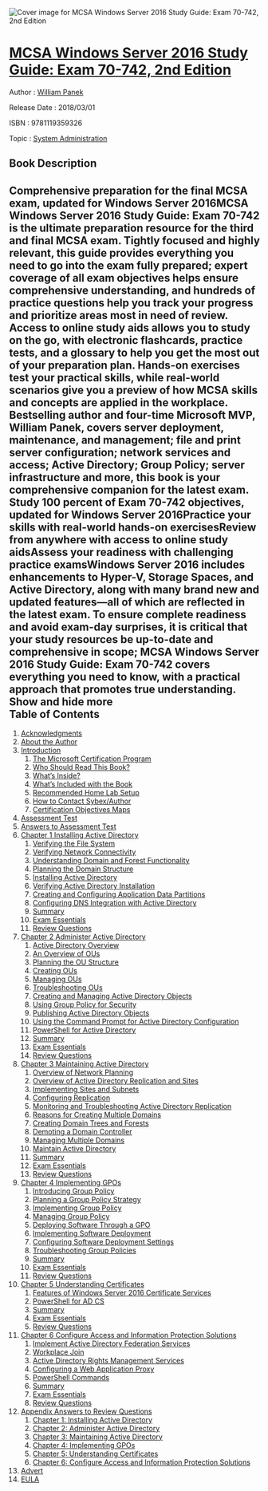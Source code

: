 ![Cover image for MCSA Windows Server 2016 Study Guide: Exam 70-742, 2nd Edition](https://imgdetail.ebookreading.net/cover/cover/20200215/EB9781119359326.jpg)

[MCSA Windows Server 2016 Study Guide: Exam 70-742, 2nd Edition](https://ebookreading.net/view/book/MCSA+Windows+Server+2016+Study+Guide%3A+Exam+70-742%2C+2nd+Edition-EB9781119359326_1.html "MCSA Windows Server 2016 Study Guide: Exam 70-742, 2nd Edition")
====================================================================================================================

Author : [William Panek](https://ebookreading.net/search/author/William+Panek)

Release Date : 2018/03/01

ISBN : 9781119359326

Topic : [System Administration](https://ebookreading.net/search/category/system-administration)

Book Description
-----------------

 Comprehensive preparation for the final MCSA exam, updated for Windows Server 2016MCSA Windows Server 2016 Study Guide: Exam 70-742 is the ultimate preparation resource for the third and final MCSA exam. Tightly focused and highly relevant, this guide provides everything you need to go into the exam fully prepared; expert coverage of all exam objectives helps ensure comprehensive understanding, and hundreds of practice questions help you track your progress and prioritize areas most in need of review. Access to online study aids allows you to study on the go, with electronic flashcards, practice tests, and a glossary to help you get the most out of your preparation plan. Hands-on exercises test your practical skills, while real-world scenarios give you a preview of how MCSA skills and concepts are applied in the workplace.
Bestselling author and four-time Microsoft MVP, William Panek, covers server deployment, maintenance, and management; file and print server configuration; network services and access; Active Directory; Group Policy; server infrastructure and more, this book is your comprehensive companion for the latest exam.
Study 100 percent of Exam 70-742 objectives, updated for Windows Server 2016Practice your skills with real-world hands-on exercisesReview from anywhere with access to online study aidsAssess your readiness with challenging practice examsWindows Server 2016 includes enhancements to Hyper-V, Storage Spaces, and Active Directory, along with many brand new and updated features—all of which are reflected in the latest exam. To ensure complete readiness and avoid exam-day surprises, it is critical that your study resources be up-to-date and comprehensive in scope; MCSA Windows Server 2016 Study Guide: Exam 70-742 covers everything you need to know, with a practical approach that promotes true understanding.
        Show and hide more                
Table of Contents
-----------------

1. [Acknowledgments](https://ebookreading.net/view/book/MCSA+Windows+Server+2016+Study+Guide%3A+Exam+70-742%2C+2nd+Edition-EB9781119359326_5.html)
1. [About the Author](https://ebookreading.net/view/book/MCSA+Windows+Server+2016+Study+Guide%3A+Exam+70-742%2C+2nd+Edition-EB9781119359326_6.html)
1. [Introduction](https://ebookreading.net/view/book/MCSA+Windows+Server+2016+Study+Guide%3A+Exam+70-742%2C+2nd+Edition-EB9781119359326_9.html)
    1. [The Microsoft Certification Program](https://ebookreading.net/view/book/MCSA+Windows+Server+2016+Study+Guide%3A+Exam+70-742%2C+2nd+Edition-EB9781119359326_9.html#fintro_1)
    1. [Who Should Read This Book?](https://ebookreading.net/view/book/MCSA+Windows+Server+2016+Study+Guide%3A+Exam+70-742%2C+2nd+Edition-EB9781119359326_9.html#fintro_2)
    1. [What’s Inside?](https://ebookreading.net/view/book/MCSA+Windows+Server+2016+Study+Guide%3A+Exam+70-742%2C+2nd+Edition-EB9781119359326_9.html#fintro_3)
    1. [What’s Included with the Book](https://ebookreading.net/view/book/MCSA+Windows+Server+2016+Study+Guide%3A+Exam+70-742%2C+2nd+Edition-EB9781119359326_9.html#fintro_4)
    1. [Recommended Home Lab Setup](https://ebookreading.net/view/book/MCSA+Windows+Server+2016+Study+Guide%3A+Exam+70-742%2C+2nd+Edition-EB9781119359326_9.html#fintro_5)
    1. [How to Contact Sybex/Author](https://ebookreading.net/view/book/MCSA+Windows+Server+2016+Study+Guide%3A+Exam+70-742%2C+2nd+Edition-EB9781119359326_9.html#fintro_6)
    1. [Certification Objectives Maps](https://ebookreading.net/view/book/MCSA+Windows+Server+2016+Study+Guide%3A+Exam+70-742%2C+2nd+Edition-EB9781119359326_9.html#fintro_7)
1. [Assessment Test](https://ebookreading.net/view/book/MCSA+Windows+Server+2016+Study+Guide%3A+Exam+70-742%2C+2nd+Edition-EB9781119359326_10.html)
1. [Answers to Assessment Test](https://ebookreading.net/view/book/MCSA+Windows+Server+2016+Study+Guide%3A+Exam+70-742%2C+2nd+Edition-EB9781119359326_11.html)
1. [Chapter 1 Installing Active Directory](https://ebookreading.net/view/book/MCSA+Windows+Server+2016+Study+Guide%3A+Exam+70-742%2C+2nd+Edition-EB9781119359326_12.html)
    1. [Verifying the File System](https://ebookreading.net/view/book/MCSA+Windows+Server+2016+Study+Guide%3A+Exam+70-742%2C+2nd+Edition-EB9781119359326_12.html#c1_1)
    1. [Verifying Network Connectivity](https://ebookreading.net/view/book/MCSA+Windows+Server+2016+Study+Guide%3A+Exam+70-742%2C+2nd+Edition-EB9781119359326_12.html#c1_2)
    1. [Understanding Domain and Forest Functionality](https://ebookreading.net/view/book/MCSA+Windows+Server+2016+Study+Guide%3A+Exam+70-742%2C+2nd+Edition-EB9781119359326_12.html#c1_3)
    1. [Planning the Domain Structure](https://ebookreading.net/view/book/MCSA+Windows+Server+2016+Study+Guide%3A+Exam+70-742%2C+2nd+Edition-EB9781119359326_12.html#c1_4)
    1. [Installing Active Directory](https://ebookreading.net/view/book/MCSA+Windows+Server+2016+Study+Guide%3A+Exam+70-742%2C+2nd+Edition-EB9781119359326_12.html#c1_5)
    1. [Verifying Active Directory Installation](https://ebookreading.net/view/book/MCSA+Windows+Server+2016+Study+Guide%3A+Exam+70-742%2C+2nd+Edition-EB9781119359326_12.html#c1_6)
    1. [Creating and Configuring Application Data Partitions](https://ebookreading.net/view/book/MCSA+Windows+Server+2016+Study+Guide%3A+Exam+70-742%2C+2nd+Edition-EB9781119359326_12.html#c1_7)
    1. [Configuring DNS Integration with Active Directory](https://ebookreading.net/view/book/MCSA+Windows+Server+2016+Study+Guide%3A+Exam+70-742%2C+2nd+Edition-EB9781119359326_12.html#c1_8)
    1. [Summary](https://ebookreading.net/view/book/MCSA+Windows+Server+2016+Study+Guide%3A+Exam+70-742%2C+2nd+Edition-EB9781119359326_12.html#c1_9)
    1. [Exam Essentials](https://ebookreading.net/view/book/MCSA+Windows+Server+2016+Study+Guide%3A+Exam+70-742%2C+2nd+Edition-EB9781119359326_12.html#c1_10)
    1. [Review Questions](https://ebookreading.net/view/book/MCSA+Windows+Server+2016+Study+Guide%3A+Exam+70-742%2C+2nd+Edition-EB9781119359326_12.html#c01-exsec-0001)
1. [Chapter 2 Administer Active Directory](https://ebookreading.net/view/book/MCSA+Windows+Server+2016+Study+Guide%3A+Exam+70-742%2C+2nd+Edition-EB9781119359326_13.html)
    1. [Active Directory Overview](https://ebookreading.net/view/book/MCSA+Windows+Server+2016+Study+Guide%3A+Exam+70-742%2C+2nd+Edition-EB9781119359326_13.html#c2_1)
    1. [An Overview of OUs](https://ebookreading.net/view/book/MCSA+Windows+Server+2016+Study+Guide%3A+Exam+70-742%2C+2nd+Edition-EB9781119359326_13.html#c2_2)
    1. [Planning the OU Structure](https://ebookreading.net/view/book/MCSA+Windows+Server+2016+Study+Guide%3A+Exam+70-742%2C+2nd+Edition-EB9781119359326_13.html#c2_3)
    1. [Creating OUs](https://ebookreading.net/view/book/MCSA+Windows+Server+2016+Study+Guide%3A+Exam+70-742%2C+2nd+Edition-EB9781119359326_13.html#c2_4)
    1. [Managing OUs](https://ebookreading.net/view/book/MCSA+Windows+Server+2016+Study+Guide%3A+Exam+70-742%2C+2nd+Edition-EB9781119359326_13.html#c2_5)
    1. [Troubleshooting OUs](https://ebookreading.net/view/book/MCSA+Windows+Server+2016+Study+Guide%3A+Exam+70-742%2C+2nd+Edition-EB9781119359326_13.html#c2_6)
    1. [Creating and Managing Active Directory Objects](https://ebookreading.net/view/book/MCSA+Windows+Server+2016+Study+Guide%3A+Exam+70-742%2C+2nd+Edition-EB9781119359326_13.html#c2_7)
    1. [Using Group Policy for Security](https://ebookreading.net/view/book/MCSA+Windows+Server+2016+Study+Guide%3A+Exam+70-742%2C+2nd+Edition-EB9781119359326_13.html#c2_8)
    1. [Publishing Active Directory Objects](https://ebookreading.net/view/book/MCSA+Windows+Server+2016+Study+Guide%3A+Exam+70-742%2C+2nd+Edition-EB9781119359326_13.html#c2_9)
    1. [Using the Command Prompt for Active Directory Configuration](https://ebookreading.net/view/book/MCSA+Windows+Server+2016+Study+Guide%3A+Exam+70-742%2C+2nd+Edition-EB9781119359326_13.html#c2_10)
    1. [PowerShell for Active Directory](https://ebookreading.net/view/book/MCSA+Windows+Server+2016+Study+Guide%3A+Exam+70-742%2C+2nd+Edition-EB9781119359326_13.html#c2_11)
    1. [Summary](https://ebookreading.net/view/book/MCSA+Windows+Server+2016+Study+Guide%3A+Exam+70-742%2C+2nd+Edition-EB9781119359326_13.html#c2_12)
    1. [Exam Essentials](https://ebookreading.net/view/book/MCSA+Windows+Server+2016+Study+Guide%3A+Exam+70-742%2C+2nd+Edition-EB9781119359326_13.html#c2_13)
    1. [Review Questions](https://ebookreading.net/view/book/MCSA+Windows+Server+2016+Study+Guide%3A+Exam+70-742%2C+2nd+Edition-EB9781119359326_13.html#c02-exsec-0001)
1. [Chapter 3 Maintaining Active Directory](https://ebookreading.net/view/book/MCSA+Windows+Server+2016+Study+Guide%3A+Exam+70-742%2C+2nd+Edition-EB9781119359326_14.html)
    1. [Overview of Network Planning](https://ebookreading.net/view/book/MCSA+Windows+Server+2016+Study+Guide%3A+Exam+70-742%2C+2nd+Edition-EB9781119359326_14.html#c3_1)
    1. [Overview of Active Directory Replication and Sites](https://ebookreading.net/view/book/MCSA+Windows+Server+2016+Study+Guide%3A+Exam+70-742%2C+2nd+Edition-EB9781119359326_14.html#c3_2)
    1. [Implementing Sites and Subnets](https://ebookreading.net/view/book/MCSA+Windows+Server+2016+Study+Guide%3A+Exam+70-742%2C+2nd+Edition-EB9781119359326_14.html#c3_3)
    1. [Configuring Replication](https://ebookreading.net/view/book/MCSA+Windows+Server+2016+Study+Guide%3A+Exam+70-742%2C+2nd+Edition-EB9781119359326_14.html#c3_4)
    1. [Monitoring and Troubleshooting Active Directory Replication](https://ebookreading.net/view/book/MCSA+Windows+Server+2016+Study+Guide%3A+Exam+70-742%2C+2nd+Edition-EB9781119359326_14.html#c3_5)
    1. [Reasons for Creating Multiple Domains](https://ebookreading.net/view/book/MCSA+Windows+Server+2016+Study+Guide%3A+Exam+70-742%2C+2nd+Edition-EB9781119359326_14.html#c3_6)
    1. [Creating Domain Trees and Forests](https://ebookreading.net/view/book/MCSA+Windows+Server+2016+Study+Guide%3A+Exam+70-742%2C+2nd+Edition-EB9781119359326_14.html#c3_7)
    1. [Demoting a Domain Controller](https://ebookreading.net/view/book/MCSA+Windows+Server+2016+Study+Guide%3A+Exam+70-742%2C+2nd+Edition-EB9781119359326_14.html#c3_8)
    1. [Managing Multiple Domains](https://ebookreading.net/view/book/MCSA+Windows+Server+2016+Study+Guide%3A+Exam+70-742%2C+2nd+Edition-EB9781119359326_14.html#c3_9)
    1. [Maintain Active Directory](https://ebookreading.net/view/book/MCSA+Windows+Server+2016+Study+Guide%3A+Exam+70-742%2C+2nd+Edition-EB9781119359326_14.html#c3_10)
    1. [Summary](https://ebookreading.net/view/book/MCSA+Windows+Server+2016+Study+Guide%3A+Exam+70-742%2C+2nd+Edition-EB9781119359326_14.html#c3_11)
    1. [Exam Essentials](https://ebookreading.net/view/book/MCSA+Windows+Server+2016+Study+Guide%3A+Exam+70-742%2C+2nd+Edition-EB9781119359326_14.html#c3_12)
    1. [Review Questions](https://ebookreading.net/view/book/MCSA+Windows+Server+2016+Study+Guide%3A+Exam+70-742%2C+2nd+Edition-EB9781119359326_14.html#c03-exsec-0001)
1. [Chapter 4 Implementing GPOs](https://ebookreading.net/view/book/MCSA+Windows+Server+2016+Study+Guide%3A+Exam+70-742%2C+2nd+Edition-EB9781119359326_15.html)
    1. [Introducing Group Policy](https://ebookreading.net/view/book/MCSA+Windows+Server+2016+Study+Guide%3A+Exam+70-742%2C+2nd+Edition-EB9781119359326_15.html#c4_1)
    1. [Planning a Group Policy Strategy](https://ebookreading.net/view/book/MCSA+Windows+Server+2016+Study+Guide%3A+Exam+70-742%2C+2nd+Edition-EB9781119359326_15.html#c4_2)
    1. [Implementing Group Policy](https://ebookreading.net/view/book/MCSA+Windows+Server+2016+Study+Guide%3A+Exam+70-742%2C+2nd+Edition-EB9781119359326_15.html#c4_3)
    1. [Managing Group Policy](https://ebookreading.net/view/book/MCSA+Windows+Server+2016+Study+Guide%3A+Exam+70-742%2C+2nd+Edition-EB9781119359326_15.html#c4_4)
    1. [Deploying Software Through a GPO](https://ebookreading.net/view/book/MCSA+Windows+Server+2016+Study+Guide%3A+Exam+70-742%2C+2nd+Edition-EB9781119359326_15.html#c4_5)
    1. [Implementing Software Deployment](https://ebookreading.net/view/book/MCSA+Windows+Server+2016+Study+Guide%3A+Exam+70-742%2C+2nd+Edition-EB9781119359326_15.html#c4_6)
    1. [Configuring Software Deployment Settings](https://ebookreading.net/view/book/MCSA+Windows+Server+2016+Study+Guide%3A+Exam+70-742%2C+2nd+Edition-EB9781119359326_15.html#c4_7)
    1. [Troubleshooting Group Policies](https://ebookreading.net/view/book/MCSA+Windows+Server+2016+Study+Guide%3A+Exam+70-742%2C+2nd+Edition-EB9781119359326_15.html#c4_8)
    1. [Summary](https://ebookreading.net/view/book/MCSA+Windows+Server+2016+Study+Guide%3A+Exam+70-742%2C+2nd+Edition-EB9781119359326_15.html#c4_9)
    1. [Exam Essentials](https://ebookreading.net/view/book/MCSA+Windows+Server+2016+Study+Guide%3A+Exam+70-742%2C+2nd+Edition-EB9781119359326_15.html#c4_10)
    1. [Review Questions](https://ebookreading.net/view/book/MCSA+Windows+Server+2016+Study+Guide%3A+Exam+70-742%2C+2nd+Edition-EB9781119359326_15.html#c04-exsec-0001)
1. [Chapter 5 Understanding Certificates](https://ebookreading.net/view/book/MCSA+Windows+Server+2016+Study+Guide%3A+Exam+70-742%2C+2nd+Edition-EB9781119359326_16.html)
    1. [Features of Windows Server 2016 Certificate Services](https://ebookreading.net/view/book/MCSA+Windows+Server+2016+Study+Guide%3A+Exam+70-742%2C+2nd+Edition-EB9781119359326_16.html#c5_1)
    1. [PowerShell for AD CS](https://ebookreading.net/view/book/MCSA+Windows+Server+2016+Study+Guide%3A+Exam+70-742%2C+2nd+Edition-EB9781119359326_16.html#c5_2)
    1. [Summary](https://ebookreading.net/view/book/MCSA+Windows+Server+2016+Study+Guide%3A+Exam+70-742%2C+2nd+Edition-EB9781119359326_16.html#c5_3)
    1. [Exam Essentials](https://ebookreading.net/view/book/MCSA+Windows+Server+2016+Study+Guide%3A+Exam+70-742%2C+2nd+Edition-EB9781119359326_16.html#c5_4)
    1. [Review Questions](https://ebookreading.net/view/book/MCSA+Windows+Server+2016+Study+Guide%3A+Exam+70-742%2C+2nd+Edition-EB9781119359326_16.html#c05-exsec-0001)
1. [Chapter 6 Configure Access and Information Protection Solutions](https://ebookreading.net/view/book/MCSA+Windows+Server+2016+Study+Guide%3A+Exam+70-742%2C+2nd+Edition-EB9781119359326_17.html)
    1. [Implement Active Directory Federation Services](https://ebookreading.net/view/book/MCSA+Windows+Server+2016+Study+Guide%3A+Exam+70-742%2C+2nd+Edition-EB9781119359326_17.html#c6_1)
    1. [Workplace Join](https://ebookreading.net/view/book/MCSA+Windows+Server+2016+Study+Guide%3A+Exam+70-742%2C+2nd+Edition-EB9781119359326_17.html#c6_2)
    1. [Active Directory Rights Management Services](https://ebookreading.net/view/book/MCSA+Windows+Server+2016+Study+Guide%3A+Exam+70-742%2C+2nd+Edition-EB9781119359326_17.html#c6_3)
    1. [Configuring a Web Application Proxy](https://ebookreading.net/view/book/MCSA+Windows+Server+2016+Study+Guide%3A+Exam+70-742%2C+2nd+Edition-EB9781119359326_17.html#c6_4)
    1. [PowerShell Commands](https://ebookreading.net/view/book/MCSA+Windows+Server+2016+Study+Guide%3A+Exam+70-742%2C+2nd+Edition-EB9781119359326_17.html#c6_5)
    1. [Summary](https://ebookreading.net/view/book/MCSA+Windows+Server+2016+Study+Guide%3A+Exam+70-742%2C+2nd+Edition-EB9781119359326_17.html#c6_6)
    1. [Exam Essentials](https://ebookreading.net/view/book/MCSA+Windows+Server+2016+Study+Guide%3A+Exam+70-742%2C+2nd+Edition-EB9781119359326_17.html#c6_7)
    1. [Review Questions](https://ebookreading.net/view/book/MCSA+Windows+Server+2016+Study+Guide%3A+Exam+70-742%2C+2nd+Edition-EB9781119359326_17.html#c06-exsec-0001)
1. [Appendix Answers to Review Questions](https://ebookreading.net/view/book/MCSA+Windows+Server+2016+Study+Guide%3A+Exam+70-742%2C+2nd+Edition-EB9781119359326_18.html)
    1. [Chapter 1: Installing Active Directory](https://ebookreading.net/view/book/MCSA+Windows+Server+2016+Study+Guide%3A+Exam+70-742%2C+2nd+Edition-EB9781119359326_18.html#bapp01_1)
    1. [Chapter 2: Administer Active Directory](https://ebookreading.net/view/book/MCSA+Windows+Server+2016+Study+Guide%3A+Exam+70-742%2C+2nd+Edition-EB9781119359326_18.html#bapp01_2)
    1. [Chapter 3: Maintaining Active Directory](https://ebookreading.net/view/book/MCSA+Windows+Server+2016+Study+Guide%3A+Exam+70-742%2C+2nd+Edition-EB9781119359326_18.html#bapp01_3)
    1. [Chapter 4: Implementing GPOs](https://ebookreading.net/view/book/MCSA+Windows+Server+2016+Study+Guide%3A+Exam+70-742%2C+2nd+Edition-EB9781119359326_18.html#bapp01_4)
    1. [Chapter 5: Understanding Certificates](https://ebookreading.net/view/book/MCSA+Windows+Server+2016+Study+Guide%3A+Exam+70-742%2C+2nd+Edition-EB9781119359326_18.html#bapp01_5)
    1. [Chapter 6: Configure Access and Information Protection Solutions](https://ebookreading.net/view/book/MCSA+Windows+Server+2016+Study+Guide%3A+Exam+70-742%2C+2nd+Edition-EB9781119359326_18.html#bapp01_6)
1. [Advert](https://ebookreading.net/view/book/MCSA+Windows+Server+2016+Study+Guide%3A+Exam+70-742%2C+2nd+Edition-EB9781119359326_19.html)
1. [EULA](https://ebookreading.net/view/book/MCSA+Windows+Server+2016+Study+Guide%3A+Exam+70-742%2C+2nd+Edition-EB9781119359326_20.html)
